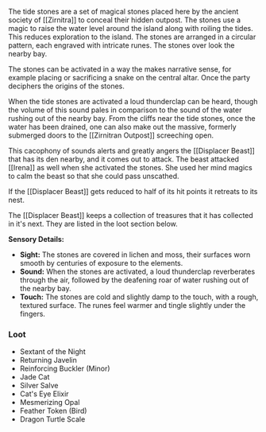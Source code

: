 The tide stones are a set of magical stones placed here by the ancient society of [[Zirnitra]] to conceal their hidden outpost. The stones use a magic to raise the water level around the island along with roiling the tides. This reduces exploration to the island. The stones are arranged in a circular pattern, each engraved with intricate runes. The stones over look the nearby bay.

The stones can be activated in a way the makes narrative sense, for example placing or sacrificing a snake on the central altar. Once the party deciphers the origins of the stones.

When the tide stones are activated a loud thunderclap can be heard, though the volume of this sound pales in comparison to the sound of the water rushing out of the nearby bay. From the cliffs near the tide stones, once the water has been drained, one can also make out the massive, formerly submerged doors to the [[Zirnitran Outpost]] screeching open.

This cacophony of sounds alerts and greatly angers the [[Displacer Beast]] that has its den nearby, and it comes out to attack. The beast attacked [[Irena]] as well when she activated the stones. She used her mind magics to calm the beast so that she could pass unscathed.

If the [[Displacer Beast]] gets reduced to half of its hit points it retreats to its nest.

The [[Displacer Beast]] keeps a collection of treasures that it has collected in it's next. They are listed in the loot section below.

**Sensory Details:**
- **Sight:** The stones are covered in lichen and moss, their surfaces worn smooth by centuries of exposure to the elements. 
- **Sound:** When the stones are activated, a loud thunderclap reverberates through the air, followed by the deafening roar of water rushing out of the nearby bay.
- **Touch:** The stones are cold and slightly damp to the touch, with a rough, textured surface. The runes feel warmer and tingle slightly under the fingers.

### Loot
- Sextant of the Night
- Returning Javelin
- Reinforcing Buckler (Minor)
- Jade Cat
- Silver Salve
- Cat's Eye Elixir
- Mesmerizing Opal
- Feather Token (Bird)
- Dragon Turtle Scale